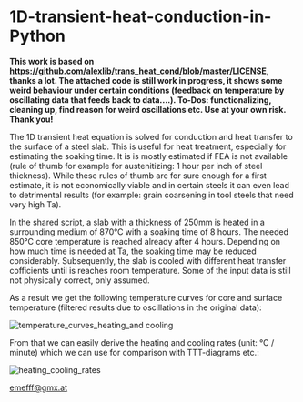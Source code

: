 # 1D-transient-heat-conduction-in-Python

**This work is based on https://github.com/alexlib/trans_heat_cond/blob/master/LICENSE, thanks a lot. 
The attached code is still work in progress, it shows some weird behaviour under certain conditions (feedback on temperature by oscillating data that feeds back to data....).
To-Dos: functionalizing, cleaning up, find reason for weird oscillations etc.
Use at your own risk. Thank you!**

The 1D transient heat equation is solved for conduction and heat transfer to the surface of a steel slab. This is useful for heat treatment, especially for estimating the soaking time. It is is mostly estimated if FEA is not available (rule of thumb for example for austenitizing: 1 hour per inch of steel thickness). 
While these rules of thumb are for sure enough for a first estimate, it is not economically viable and in certain steels it can even lead to detrimental results (for example: grain coarsening in tool steels that need very high Ta).

In the shared script, a slab with a thickness of 250mm is heated in a surrounding medium of 870°C with a soaking time of 8 hours. The needed 850°C core temperature is reached already after 4 hours. Depending on how much time is needed at Ta, the soaking time may be reduced considerably.
Subsequently, the slab is cooled with different heat transfer cofficients until is reaches room temperature. Some of the input data is still not physically correct, only assumed. 

As a result we get the following temperature curves for core and surface temperature (filtered results due to oscillations in the original data):

![temperature_curves_heating_and cooling](https://github.com/emefff/Transient-heat-conduction-in-Python/assets/89903493/801444b8-4582-48cc-82e5-faf609e6b830)

From that we can easily derive the heating and cooling rates (unit: °C / minute) which we can use for comparison with TTT-diagrams etc.:

![heating_cooling_rates](https://github.com/emefff/Transient-heat-conduction-in-Python/assets/89903493/01018de6-a30a-43fc-86fb-51c9840a7e04)

emefff@gmx.at


